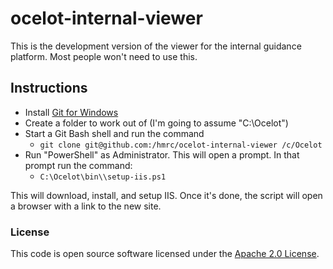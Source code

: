 
# ocelot-internal-viewer

This is the development version of the viewer for the internal guidance
platform. Most people won't need to use this.

## Instructions

  * Install [Git for Windows](https://git-scm.com/download/win)
  * Create a folder to work out of (I'm going to assume "C:\Ocelot")
  * Start a Git Bash shell and run the command
      * `git clone git@github.com:/hmrc/ocelot-internal-viewer /c/Ocelot`
  * Run "PowerShell" as Administrator. This will open a prompt. In that prompt run the command:
      * `C:\Ocelot\bin\\setup-iis.ps1`

This will download, install, and setup IIS. Once it's done, the script will
open a browser with a link to the new site.

### License

This code is open source software licensed under the [Apache 2.0 License]("http://www.apache.org/licenses/LICENSE-2.0.html").
